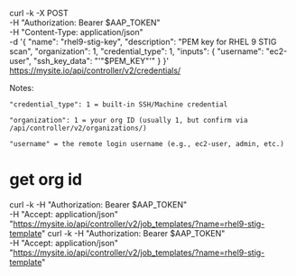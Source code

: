 curl -k -X POST \
  -H "Authorization: Bearer $AAP_TOKEN" \
  -H "Content-Type: application/json" \
  -d '{
    "name": "rhel9-stig-key",
    "description": "PEM key for RHEL 9 STIG scan",
    "organization": 1,
    "credential_type": 1,
    "inputs": {
      "username": "ec2-user",
      "ssh_key_data": "'"$PEM_KEY"'"
    }
  }' \
  https://mysite.io/api/controller/v2/credentials/


Notes:

    "credential_type": 1 = built-in SSH/Machine credential

    "organization": 1 = your org ID (usually 1, but confirm via /api/controller/v2/organizations/)

    "username" = the remote login username (e.g., ec2-user, admin, etc.)


# get  org id

curl -k -H "Authorization: Bearer $AAP_TOKEN" \
     -H "Accept: application/json" \
     "https://mysite.io/api/controller/v2/job_templates/?name=rhel9-stig-template"
curl -k -H "Authorization: Bearer $AAP_TOKEN" \
     -H "Accept: application/json" \
     "https://mysite.io/api/controller/v2/job_templates/?name=rhel9-stig-template"
